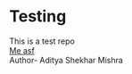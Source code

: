 # Testing
This is a test repo
<br>
<a href="https://media1.tenor.com/m/Cdqmy1r5U6AAAAAC/monkey-typing.gif"> Me asf </a>
<br>
Author- Aditya Shekhar Mishra
